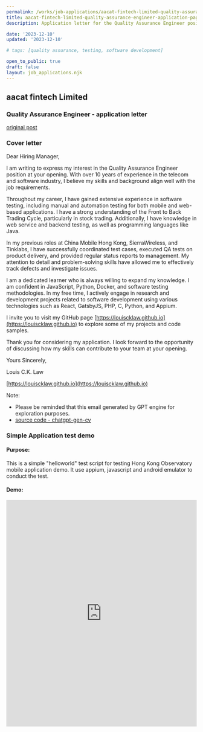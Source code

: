 ```yaml
---
permalink: /works/job-applications/aacat-fintech-limited-quality-assurance-engineer/index.html
title: aacat-fintech-limited-quality-assurance-engineer-application-page
description: Application letter for the Quality Assurance Engineer position at aacat fintech Limited.

date: '2023-12-10'
updated: '2023-12-10'

# tags: [quality assurance, testing, software development]

open_to_public: true
draft: false
layout: job_applications.njk
---
```


<!-- http://localhost:8080/works/job-applications/aacat-fintech-limited-quality-assurance-engineer/index.html -->

<div class="letter-header">
  <h2>aacat fintech Limited</h2>
  <h3>Quality Assurance Engineer - application letter</h3>
  <p><a href="./post.png">original post</a></p>
</div>

### Cover letter

<div class="letter-container">
Dear Hiring Manager,

<div class="spacer"></div>

I am writing to express my interest in the Quality Assurance Engineer position at your opening. With over 10 years of experience in the telecom and software industry, I believe my skills and background align well with the job requirements.

Throughout my career, I have gained extensive experience in software testing, including manual and automation testing for both mobile and web-based applications. I have a strong understanding of the Front to Back Trading Cycle, particularly in stock trading. Additionally, I have knowledge in web service and backend testing, as well as programming languages like Java.

In my previous roles at China Mobile Hong Kong, SierraWireless, and Tinklabs, I have successfully coordinated test cases, executed QA tests on product delivery, and provided regular status reports to management. My attention to detail and problem-solving skills have allowed me to effectively track defects and investigate issues.

I am a dedicated learner who is always willing to expand my knowledge. I am confident in JavaScript, Python, Docker, and software testing methodologies. In my free time, I actively engage in research and development projects related to software development using various technologies such as React, GatsbyJS, PHP, C, Python, and Appium.

I invite you to visit my GitHub page [https://louiscklaw.github.io](https://louiscklaw.github.io) to explore some of my projects and code samples.

Thank you for considering my application. I look forward to the opportunity of discussing how my skills can contribute to your team at your opening.

<div class="spacer"></div>

Yours Sincerely,

Louis C.K. Law

[https://louiscklaw.github.io](https://louiscklaw.github.io)

<div class="spacer"></div>

Note:

- Please be reminded that this email generated by GPT engine for exploration purposes.
- [source code - chatgpt-gen-cv](https://github.com/louiscklaw/ai-playlist/tree/master/teamprompt-tryout/chatgpt-gen-cv)
</div>

### Simple Application test demo

#### Purpose:

This is a simple "helloworld" test script for testing Hong Kong Observatory mobile application demo. It use appium, javascript and android emulator to conduct the test.

#### Demo:

<iframe 
  class="shadow"
  width="100%" 
  height="600px" 
  src="https://www.youtube.com/embed/2fMBSod31ao" 
  title="YouTube video player" 
  frameborder="0" 
  allow="accelerometer; autoplay; clipboard-write; encrypted-media; gyroscope; picture-in-picture; web-share" 
  allowfullscreen>
</iframe>
